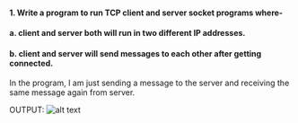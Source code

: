 #### 1. Write a program to run TCP client and server socket programs where-
####   a. client and server both will run in two different IP addresses.
####   b. client and server will send messages to each other after getting connected.  

In the program, I am just sending a message to the server and receiving the same message again from server.

OUTPUT:
![alt text](https://github.com/rajatsharma369007/Computer_Networking/blob/master/assignment_1/Output.JPG)
